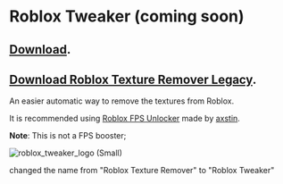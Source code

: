 
# Roblox Tweaker (coming soon)
## [Download](https://github.com/OhRetro/Roblox-Tweaker/releases).
## [Download Roblox Texture Remover Legacy](https://github.com/OhRetro/Roblox-Tweaker/releases/tag/Legacy).
An easier automatic way to remove the textures from Roblox.

It is recommended using [Roblox FPS Unlocker](https://github.com/axstin/rbxfpsunlocker/releases) made by [axstin](https://github.com/axstin).


**Note**: This is not a FPS booster; 


![roblox_tweaker_logo (Small)](https://user-images.githubusercontent.com/70819072/132238157-9f3a0148-aced-4fb8-ab3c-bc878a0537ec.png)


changed the name from "Roblox Texture Remover" to "Roblox Tweaker"

